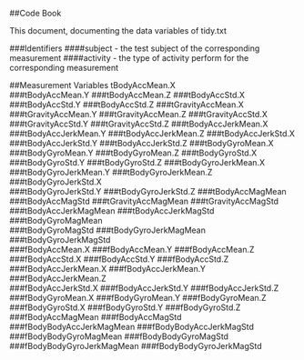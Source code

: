 ##Code Book

This document, documenting the data variables of tidy.txt

###Identifiers
####subject - the test subject of the corresponding measurement
####activity - the type of activity perform for the corresponding measurement

##Measurement Variables
tBodyAccMean.X          
###tBodyAccMean.Y
###tBodyAccMean.Z
###tBodyAccStd.X           
###tBodyAccStd.Y
###tBodyAccStd.Z
###tGravityAccMean.X       
###tGravityAccMean.Y
###tGravityAccMean.Z
###tGravityAccStd.X     
###tGravityAccStd.Y
###tGravityAccStd.Z
###tBodyAccJerkMean.X      
###tBodyAccJerkMean.Y
###tBodyAccJerkMean.Z
###tBodyAccJerkStd.X       
###tBodyAccJerkStd.Y
###tBodyAccJerkStd.Z
###tBodyGyroMean.X         
###tBodyGyroMean.Y
###tBodyGyroMean.Z
###tBodyGyroStd.X          
###tBodyGyroStd.Y
###tBodyGyroStd.Z
###tBodyGyroJerkMean.X     
###tBodyGyroJerkMean.Y
###tBodyGyroJerkMean.Z
###tBodyGyroJerkStd.X      
###tBodyGyroJerkStd.Y
###tBodyGyroJerkStd.Z
###tBodyAccMagMean         
###tBodyAccMagStd
###tGravityAccMagMean
###tGravityAccMagStd       
###tBodyAccJerkMagMean
###tBodyAccJerkMagStd
###tBodyGyroMagMean        
###tBodyGyroMagStd
###tBodyGyroJerkMagMean
###tBodyGyroJerkMagStd     
###fBodyAccMean.X
###fBodyAccMean.Y
###fBodyAccMean.Z          
###fBodyAccStd.X
###fBodyAccStd.Y
###fBodyAccStd.Z           
###fBodyAccJerkMean.X
###fBodyAccJerkMean.Y
###fBodyAccJerkMean.Z      
###fBodyAccJerkStd.X
###fBodyAccJerkStd.Y
###fBodyAccJerkStd.Z       
###fBodyGyroMean.X
###fBodyGyroMean.Y
###fBodyGyroMean.Z
###fBodyGyroStd.X
###fBodyGyroStd.Y
###fBodyGyroStd.Z          
###fBodyAccMagMean
###fBodyAccMagStd
###fBodyBodyAccJerkMagMean 
###fBodyBodyAccJerkMagStd
###fBodyBodyGyroMagMean
###fBodyBodyGyroMagStd
###fBodyBodyGyroJerkMagMean
###fBodyBodyGyroJerkMagStd